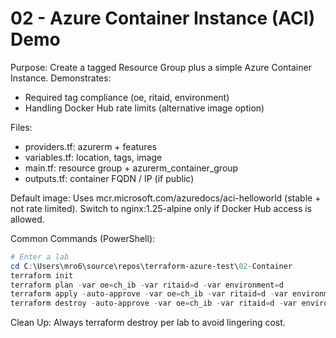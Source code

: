 # 02 - Azure Container Instance (ACI) Demo

Purpose:
Create a tagged Resource Group plus a simple Azure Container Instance. Demonstrates:
- Required tag compliance (oe, ritaid, environment)
- Handling Docker Hub rate limits (alternative image option)

Files:
- providers.tf: azurerm + features
- variables.tf: location, tags, image
- main.tf: resource group + azurerm_container_group
- outputs.tf: container FQDN / IP (if public)

Default image:
Uses mcr.microsoft.com/azuredocs/aci-helloworld (stable + not rate limited).
Switch to nginx:1.25-alpine only if Docker Hub access is allowed.

Common Commands (PowerShell):
```powershell
# Enter a lab
cd C:\Users\mro6\source\repos\terraform-azure-test\02-Container
terraform init
terraform plan -var oe=ch_ib -var ritaid=d -var environment=d
terraform apply -auto-approve -var oe=ch_ib -var ritaid=d -var environment=d
terraform destroy -auto-approve -var oe=ch_ib -var ritaid=d -var environment=d
```
Clean Up:
Always terraform destroy per lab to avoid lingering cost.

